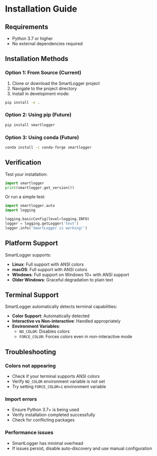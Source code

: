 # Installation Guide

## Requirements

- Python 3.7 or higher
- No external dependencies required

## Installation Methods

### Option 1: From Source (Current)

1. Clone or download the SmartLogger project
2. Navigate to the project directory
3. Install in development mode:

```bash
pip install -e .
```

### Option 2: Using pip (Future)

```bash
pip install smartlogger
```

### Option 3: Using conda (Future)

```bash
conda install -c conda-forge smartlogger
```

## Verification

Test your installation:

```python
import smartlogger
print(smartlogger.get_version())
```

Or run a simple test:

```python
import smartlogger.auto
import logging

logging.basicConfig(level=logging.INFO)
logger = logging.getLogger('test')
logger.info('SmartLogger is working!')
```

## Platform Support

SmartLogger supports:

- **Linux**: Full support with ANSI colors
- **macOS**: Full support with ANSI colors  
- **Windows**: Full support on Windows 10+ with ANSI support
- **Older Windows**: Graceful degradation to plain text

## Terminal Support

SmartLogger automatically detects terminal capabilities:

- **Color Support**: Automatically detected
- **Interactive vs Non-interactive**: Handled appropriately
- **Environment Variables**: 
  - `NO_COLOR`: Disables colors
  - `FORCE_COLOR`: Forces colors even in non-interactive mode

## Troubleshooting

### Colors not appearing
- Check if your terminal supports ANSI colors
- Verify `NO_COLOR` environment variable is not set
- Try setting `FORCE_COLOR=1` environment variable

### Import errors
- Ensure Python 3.7+ is being used
- Verify installation completed successfully
- Check for conflicting packages

### Performance issues
- SmartLogger has minimal overhead
- If issues persist, disable auto-discovery and use manual configuration 